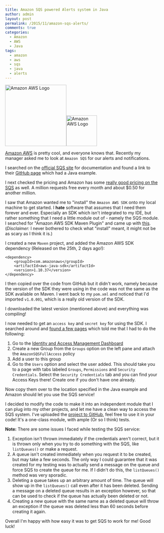 ```yaml
---
title: Amazon SQS powered Alerts system in Java
author: admin
layout: post
permalink: /2015/11/amazon-sqs-alerts/
comments: true
categories:
  - Amazon
  - AWS
  - Java
tags:
  - amazon
  - aws
  - sqs
  - java
  - alerts
---
```

<img src="http://caffinc.com/wp-content/uploads/2015/11/amazon-aws-logo.png" alt="Amazon AWS Logo" style="width: 200px;"/><img src="http://caffinc.com/wp-content/uploads/2015/11/amazon-sqs-logo.png" alt="Amazon AWS Logo" style="width: 100px;"/>

[Amazon AWS](https://aws.amazon.com "Amazon AWS") is pretty cool, and everyone knows that. Recently my manager asked me to look at `Amazon SQS` for our alerts and notifications.

I searched on the [official SQS site](https://aws.amazon.com/sqs/ "Amazon SQS official site") for documentation and found a link to their [GitHub page](https://github.com/aws/aws-sdk-java/tree/master/src/samples/AmazonSimpleQueueService "Amazon SQS GitHub example") which had a Java example.

I next checked the pricing and Amazon has some [really good pricing on the SQS](https://aws.amazon.com/sqs/pricing/ "Amazon SQS Pricing") as well. A million requests free every month and about $0.50 for another million.

I saw that Amazon wanted me to "install" the `Amazon AWS SDK` onto my local machine to get started. I **hate** software that assumes that I need them forever and ever. Especially an SDK which isn't integrated to my IDE, but rather something that I need a little module out of - namely the SQS module. I searched for "Amazon AWS SDK Maven Plugin" and came up with [this](http://mvnrepository.com/artifact/com.amazonaws/aws-java-sdk "Maven Repository for Amazon AWS SDK"). (*Disclaimer:* I never bothered to check what "install" meant, it might not be as scary as I think it is.)

I created a new `Maven` project, and added the Amazon AWS SDK dependency (Released on the 25th, 2 days ago!):
    
    <dependency>
    	<groupId>com.amazonaws</groupId>
    	<artifactId>aws-java-sdk</artifactId>
    	<version>1.10.37</version>
    </dependency>
    
I then copied over the code from GitHub but it didn't work, namely because the version of the SDK they were using in the code was not the same as the SDK available on Maven. I went back to my `pom.xml` and noticed that I'd imported `v1.0.001`, which is a really old version of the SDK. 

I downloaded the latest version (mentioned above) and everything was compiling!

I now needed to get an `access key` and `secret key` for using the SDK. I searched around and [found a few pages](http://blogs.aws.amazon.com/security/post/Tx1R9KDN9ISZ0HF/Where-s-my-secret-access-key "Amazon Blog post on Secret Access Keys") which told me that I had to do the following:

1. Go to the [Identity and Access Management Dashboard](https://console.aws.amazon.com/iam/home?#home "Amazon IAM home")
2. Create a new Group from the `Groups` option on the left pane and attach the `AmazonSQSFullAccess` policy
3. Add a user to this group
4. Go to the `Users` option and select the user added. This should take you to a page with tabs labeled `Groups`, `Permissions` and `Security Credentials`. Select the `Security Credentials` tab and you can find your Access Keys there! Create one if you don't have one already.

Now copy them over to the location specified in the Java example and Amazon should let you use the SQS service!

I decided to modify the code to make it into an independent module that I can plug into my other projects, and let me have a clean way to access the SQS system. I've uploaded the [project to GitHub](https://github.com/caffinc/alerts "Alerts module"), feel free to use it in your code! It's a one-class module, with ample (Or so I think) tests.

**Note:**
There are some issues I faced while testing the SQS service:

1. Exception isn't thrown immediately if the credentials aren't correct, but it is thrown only when you try to do something with the SQS, like `listQueues()` or make a request.
2. A queue isn't created immediately when you request it to be created, but may take a few seconds. The only way I could guarantee that it was created for my testing was to actually send a message on the queue and force SQS to create the queue for me. If I didn't do this, the `listQueues()` method was very sporadic.
3. Deleting a queue takes up an arbitrary amount of time. The queue will show up in the `listQueues()` call even after it has been deleted. Sending a message on a deleted queue results in an exception however, so that can be used to check if the queue has actually been deleted or not.
4. Creating a new queue with the same name as a deleted queue will throw an exception if the queue was deleted less than 60 seconds before creating it again.

Overall I'm happy with how easy it was to get SQS to work for me! Good luck!
